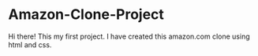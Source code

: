 # Amazon-Clone-Project
Hi there! This my first project. I have created this amazon.com clone using html and css. 
